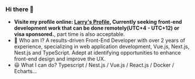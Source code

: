 ### Hi there 👋

- **Visite my profile online: [Larry's Profile](https://profile.larryxue.dev/), Currently seeking front-end development work that can be done remotely(UTC+4 - UTC+12) or visa sponsored.**, part time is also acceptable.
- 🤔️ Who am I? A results-driven Front-End Developer with over 2 years of experience, specializing in web application development, Vue.js, Next.js, Nest.js and TypeScript. Adept at identifying opportunities to enhance front-end design and improve the UX.
- 😃 What I can do? Typescript / Nest.js / Vue.js / React.js / Docker / Echarts...
